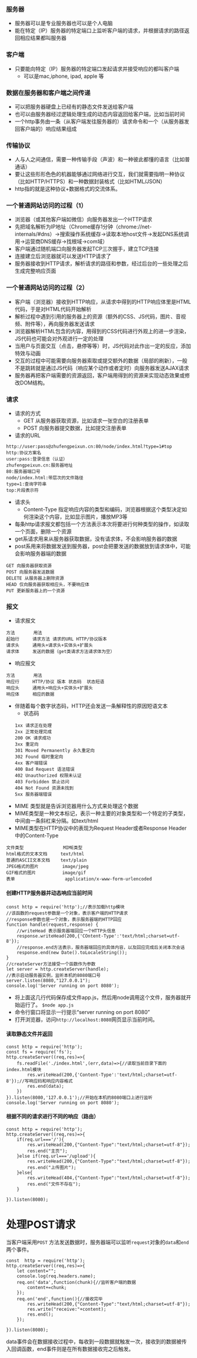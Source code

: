 ### 服务器
- 服务器可以是专业服务器也可以是个人电脑
- 能在特定（IP）服务器的特定端口上监听客户端的请求，并根据请求的路径返回相应结果都叫服务器

### 客户端
- 只要能向特定（IP）服务器的特定端口发起请求并接受响应的都叫客户端
    * 可以是mac,iphone, ipad, apple 等
    
### 数据在服务器和客户端之间传递
- 可以把服务器硬盘上已经有的静态文件发送给客户端
- 也可以由服务器经过逻辑处理生成的动态内容返回给客户端，比如当前时间
- 一个http事务由一条（从客户端发往服务器的）请求命令和一个（从服务器发回客户端的）响应结果组成
### 传输协议
- 人与人之间通信，需要一种传输手段（声波）和一种彼此都懂的语言（比如普通话）
- 要让这些形形色色的机器能够通过网络进行交互，我们就需要指明一种协议（比如HTTP/HTTPS）和一种数据封装格式（比如HTML/JSON）
- http指的就是这种协议+数据格式的交流体系。
### 一个普通网站访问的过程（1）
- 浏览器（或其他客户端如微信）向服务器发出一个HTTP请求
- 先把域名解析为IP地址（Chrome缓存1分钟（chrome://net-internals/#dns）->搜索操作系统缓存->读取本地host文件->发起DNS系统调用->运营商DNS缓存->找根域->com域）
- 客户端通过随机端口向服务器发起TCP三次握手，建立TCP连接
- 连接建立后浏览器就可以发送HTTP请求了
- 服务器接收到HTTP请求，解析请求的路径和参数，经过后台的一些处理之后生成完整响应页面

### 一个普通网站访问的过程（2）
- 客户端（浏览器）接收到HTTP响应，从请求中得到的HTTP响应体里是HTML代码，于是对HTML代码开始解析
- 解析过程中遇到引用的服务器上的资源（额外的CSS、JS代码，图片、音视频、附件等），再向服务器发送请求
- 浏览器解析HTML包含的内容，用得到的CSS代码进行外观上的进一步渲染，JS代码也可能会对外观进行一定的处理
- 当用户与页面交互（点击，悬停等等）时，JS代码对此作出一定的反应，添加特效与动画
- 交互的过程中可能需要向服务器索取或提交额外的数据（局部的刷新），一般不是跳转就是通过JS代码（响应某个动作或者定时）向服务器发送AJAX请求
- 服务器再把客户端需要的资源返回，客户端用得到的资源来实现动态效果或修改DOM结构。

### 请求
- 请求的方式
    * GET 从服务器获取资源，比如请求一张空白的注册表单
    * POST 向服务器提交数据，比如提交注册表单
- 请求的URL
``` 
http://user:pass@zhufengpeixun.cn:80/node/index.html?type=1#top
http:协议方案名
user:pass:登录信息（认证）
zhufengpeixun.cn:服务器地址
80:服务器端口号
node/index.html:带层次的文件路径
type=1:查询字符串
top:片段表示符
```
- 请求头
    * Content-Type 指定响应内容的类型和编码，浏览器根据这个类型决定如何渲染这个内容，比如显示图片，播放MP3等
- 每条http请求报文都包括一个方法表示本次将要进行何种类型的操作，如读取一个页面，删除一个资源
- get系请求用来从服务器获取数据，没有请求体，不会影响服务器的数据
- post系用来将数据发送到服务器，post会把要发送的数据放到请求体中，可能会影响服务器端的数据
``` 
GET 向服务器获取资源
POST 向服务器发送数据
DELETE 从服务器上删除资源
HEAD 仅向服务器获取相应头，不要响应体
PUT 更新服务器上的一个资源
```
### 报文
- 请求报文
``` 
方法       用法
起始行     请求方法 请求的URL HTTP/协议版本
请求头     通用头+请求头+实体头+扩展头
请求体     发送的数据（get类请求方法请求体为空）
```
- 响应报文
``` 
方法       用法
响应行     HTTP/协议 版本 状态码  状态短语
响应头     通用头+响应头+实体头+扩展头
响应体     相应的数据
```
- 伴随着每个数字状态码，HTTP还会发送一条解释性的原因短语文本
    * 状态码
    ```  
    1xx 请求正在处理
    2xx 正常处理完成
    200 OK 请求成功
    3xx 重定向
    301 Moved Permanently 永久重定向
    302 Found 临时重定向
    4xx 客户端错误
    400 Bad Request 语法错误
    402 Unauthorized 权限未认证
    403 Forbidden 禁止访问
    404 Not Found 资源未找到
    5xx 服务器端错误
    ```
- MIME 类型就是告诉浏览器用什么方式来处理这个数据
- MIME类型是一种文本标记，表示一种主要的对象类型和一个特定的子类型，中间由一条斜杠来分隔。如text/html
- MIME类型在HTTP协议中的表现为Request Header或者Response Header中的Content-Type
``` 
文件类型               MIME类型
html格式的文本文档     text/html
普通的ASCII文本文档    text/plain
JPEG格式的图片         image/jpeg
GIF格式的图片          image/gif
表单                   application/x-www-form-urlencoded
```
#### 创建HTTP服务器并动态响应当前时间
``` 
const http = require('http');//表示加载http模块
//该函数的request参数是一个对象，表示客户端的HTTP请求
//response参数也是一个对象，表示服务器端的HTTP回应
function handle(request,response) {
    //writeHead 表示服务器端回应一个HTTP头信息
    response.writeHead(200,{'COntent-Type':'text/html;charset=utf-8'});
    //response.end方法表示，服务器端回应的具体内容，以及回应完成后关闭本次会话
    response.end(new Date().toLocaleString());
}
//createServer方法接受一个函数作为参数
let server = http.createServer(handle);
//表示启动服务器实例，监听本机的8080端口号
server.listen(8080,"127.0.0.1");
console.log('Server running on port 8080');
```
- 将上面这几行代码保存成文件app.js，然后用node调用这个文件，服务器就开始运行了。
`$node app.js`
- 命令行窗口将显示一行提示“server running on port 8080”
- 打开浏览器，访问`http://localhost:8080`网页显示当前时间。

#### 读取静态文件并返回
``` 
const http = require('http');
const fs = require('fs');
http.createServer((req,res)=>{
    fs.readFile('./index.html',(err,data)=>{//读取当前目录下面的index.html模块
        res.writeHead(200,{'Content-Type':'text/html;charset=utf-8'});//写响应码和响应内容格式
        res.end(data);
    })
}).listen(8080,'127.0.0.1');//开始在本机的8080端口上进行监听
console.log('Server running on port 8080');
```
#### 根据不同的请求进行不同的响应（路由）
``` 
const http = require('http');
http.createServer((req,res)=>{
    if(req.url==='/'){
        res.writeHead(200,{"Content-Type":"text/html;charset=utf-8"});
        res.end("主页");
    }else if(req.url==='/upload'){
        res.writeHead(200,{"Content-Type":"text/html;charset=utf-8"});
        res.end("上传图片");
    }else{
        res.writeHead(404,{"Content-Type":"text/html;charset=utf-8"});
        res.end("文件不存在");
    }

}).listen(8080);
```
# 处理POST请求
当客户端采用`POST` 方法发送数据时，服务器端可以监听`request`对象的`data`和`end`两个事件。
``` 
const  http = require('http');
http.createServer((req,res)=>{
    let content="";
    console.log(req.headers.name);
    req.on('data',function(chunk){//监听客户端的数据
        content+=chunk;
    });
    req.on('end',function(){//接收完毕
        res.writeHead(200,{"Content-Type":"text/html;charset=utf-8"});
        res.write("receive:"+content);
        res.end();
    });

}).listen(8080);
```
data事件会在数据接收过程中，每收到一段数据就触发一次，接收到的数据被传入回调函数，end事件则是在所有数据接收完之后触发。
